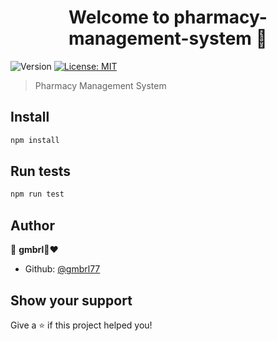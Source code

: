 <h1 align="center">Welcome to pharmacy-management-system 👋</h1>
<p>
  <img alt="Version" src="https://img.shields.io/badge/version-1.0.0-blue.svg?cacheSeconds=2592000" />
  <a href="#" target="_blank">
    <img alt="License: MIT" src="https://img.shields.io/badge/License-MIT-yellow.svg" />
  </a>
</p>

> Pharmacy Management System

## Install

```sh
npm install
```

## Run tests

```sh
npm run test
```

## Author

👤 **gmbrl🤍❤**

* Github: [@gmbrl77](https://github.com/gmbrl77)

## Show your support

Give a ⭐️ if this project helped you!

